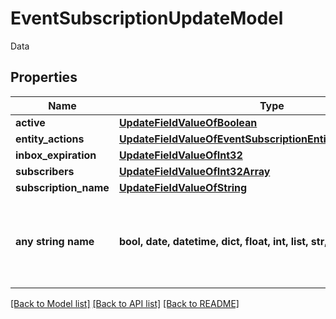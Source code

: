 # EventSubscriptionUpdateModel

Data

## Properties
Name | Type | Description | Notes
------------ | ------------- | ------------- | -------------
**active** | [**UpdateFieldValueOfBoolean**](UpdateFieldValueOfBoolean.md) |  | [optional] 
**entity_actions** | [**UpdateFieldValueOfEventSubscriptionEntityActionModelArray**](UpdateFieldValueOfEventSubscriptionEntityActionModelArray.md) |  | [optional] 
**inbox_expiration** | [**UpdateFieldValueOfInt32**](UpdateFieldValueOfInt32.md) |  | [optional] 
**subscribers** | [**UpdateFieldValueOfInt32Array**](UpdateFieldValueOfInt32Array.md) |  | [optional] 
**subscription_name** | [**UpdateFieldValueOfString**](UpdateFieldValueOfString.md) |  | [optional] 
**any string name** | **bool, date, datetime, dict, float, int, list, str, none_type** | any string name can be used but the value must be the correct type | [optional]

[[Back to Model list]](../README.md#documentation-for-models) [[Back to API list]](../README.md#documentation-for-api-endpoints) [[Back to README]](../README.md)


